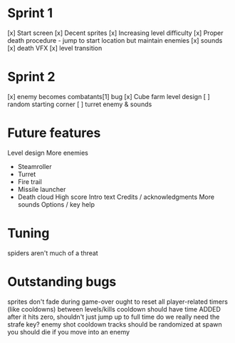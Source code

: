 # Sprint 1

[x] Start screen
[x] Decent sprites
[x] Increasing level difficulty
[x] Proper death procedure - jump to start location but maintain enemies
[x] sounds
[x] death VFX
[x] level transition

# Sprint 2

[x] enemy becomes combatants[1] bug
[x] Cube farm level design
[ ] random starting corner
[ ] turret enemy & sounds

# Future features

Level design
More enemies
- Steamroller
- Turret
- Fire trail
- Missile launcher
- Death cloud
High score
Intro text
Credits / acknowledgments
More sounds
Options / key help

# Tuning

spiders aren't much of a threat

# Outstanding bugs

sprites don't fade during game-over
ought to reset all player-related timers (like cooldowns) between levels/kills
cooldown should have time ADDED after it hits zero, shouldn't just jump up to full time
do we really need the strafe key?
enemy shot cooldown tracks should be randomized at spawn
you should die if you move into an enemy
